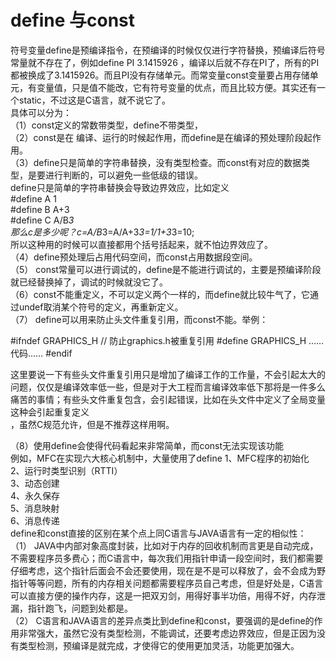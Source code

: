 # define 与const 
符号变量define是预编译指令，在预编译的时候仅仅进行字符替换，预编译后符号常量就不存在了，例如define PI 3.1415926 ，编译以后就不存在PI了，所有的PI都被换成了3.1415926。而且PI没有存储单元。而常变量const变量要占用存储单元，有变量值，只是值不能改，它有符号变量的优点，而且比较方便。其实还有一个static，不过这是C语言，就不说它了。  
具体可以分为：  
（1）const定义的常数带类型，define不带类型，  
（2）const是在 编译、运行的时候起作用，而define是在编译的预处理阶段起作用。   
（3）define只是简单的字符串替换，没有类型检查。而const有对应的数据类型，是要进行判断的，可以避免一些低级的错误。   
define只是简单的字符串替换会导致边界效应，比如定义  
                #define A 1  
                #define B A+3  
                #define C A/B*3  
那么c是多少呢？c=A/B*3=A/A+3*3=1/1+3*3=10;  
所以这种用的时候可以直接都用个括号括起来，就不怕边界效应了。  
（4）define预处理后占用代码空间，而const占用数据段空间。   
（5） const常量可以进行调试的，define是不能进行调试的，主要是预编译阶段就已经替换掉了，调试的时候就没它了。  
（6）const不能重定义，不可以定义两个一样的，而define就比较牛气了，它通过undef取消某个符号的定义，再重新定义。  
（7） define可以用来防止头文件重复引用，而const不能。举例：  


#ifndef GRAPHICS_H // 防止graphics.h被重复引用 
#define GRAPHICS_H
……代码…… 
#endif


这里要说一下有些头文件重复引用只是增加了编译工作的工作量，不会引起太大的问题，仅仅是编译效率低一些，但是对于大工程而言编译效率低下那将是一件多么痛苦的事情；有些头文件重复包含，会引起错误，比如在头文件中定义了全局变量这种会引起重复定义  
，虽然C规范允许，但是不推荐这样用啊。


（8）使用define会使得代码看起来非常简单，而const无法实现该功能   
例如，MFC在实现六大核心机制中，大量使用了define 
1、MFC程序的初始化   
2、运行时类型识别（RTTI）   
3、动态创建   
4、永久保存   
5、消息映射   
6、消息传递  
define和const直接的区别在某个点上同C语言与JAVA语言有一定的相似性：   
（1） JAVA中内部对象高度封装，比如对于内存的回收机制而言更是自动完成，不需要程序员多费心；而C语言中，每次我们用指针申请一段空间时，我们都需要仔细考虑，这个指针后面会不会还要使用，现在是不是可以释放了，会不会成为野指针等等问题，所有的内存相关问题都需要程序员自己考虑，但是好处是，C语言可以直接方便的操作内存，这是一把双刃剑，用得好事半功倍，用得不好，内存泄漏，指针跑飞，问题到处都是。  
（2） C语言和JAVA语言的差异点类比到define和const，要强调的是define的作用非常强大，虽然它没有类型检测，不能调试，还要考虑边界效应，但是正因为没有类型检测，预编译是就完成，才使得它的使用更加灵活，功能更加强大。

